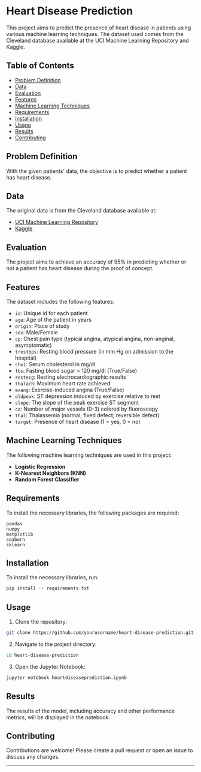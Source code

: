 
# Heart Disease Prediction

This project aims to predict the presence of heart disease in patients using various machine learning techniques. The dataset used comes from the Cleveland database available at the UCI Machine Learning Repository and Kaggle.

## Table of Contents
- [Problem Definition](#problem-definition)
- [Data](#data)
- [Evaluation](#evaluation)
- [Features](#features)
- [Machine Learning Techniques](#machine-learning-techniques)
- [Requirements](#requirements)
- [Installation](#installation)
- [Usage](#usage)
- [Results](#results)
- [Contributing](#contributing)

## Problem Definition
With the given patients' data, the objective is to predict whether a patient has heart disease.

## Data
The original data is from the Cleveland database available at:
- [UCI Machine Learning Repository](https://archive.ics.uci.edu/dataset/45/heart+disease)
- [Kaggle](https://www.kaggle.com/datasets/redwankarimsony/heart-disease-data)

## Evaluation
The project aims to achieve an accuracy of 95% in predicting whether or not a patient has heart disease during the proof of concept.

## Features
The dataset includes the following features:
- `id`: Unique id for each patient
- `age`: Age of the patient in years
- `origin`: Place of study
- `sex`: Male/Female
- `cp`: Chest pain type (typical angina, atypical angina, non-anginal, asymptomatic)
- `trestbps`: Resting blood pressure (in mm Hg on admission to the hospital)
- `chol`: Serum cholesterol in mg/dl
- `fbs`: Fasting blood sugar > 120 mg/dl (True/False)
- `restecg`: Resting electrocardiographic results
- `thalach`: Maximum heart rate achieved
- `exang`: Exercise-induced angina (True/False)
- `oldpeak`: ST depression induced by exercise relative to rest
- `slope`: The slope of the peak exercise ST segment
- `ca`: Number of major vessels (0-3) colored by fluoroscopy
- `thal`: Thalassemia (normal; fixed defect; reversible defect)
- `target`: Presence of heart disease (1 = yes, 0 = no)

## Machine Learning Techniques
The following machine learning techniques are used in this project:
- **Logistic Regression**
- **K-Nearest Neighbors (KNN)**
- **Random Forest Classifier**

## Requirements
To install the necessary libraries, the following packages are required:

```
pandas
numpy
matplotlib
seaborn
sklearn
```

## Installation
To install the necessary libraries, run:
```bash
pip install -r requirements.txt
```

## Usage
1. Clone the repository:
```bash
git clone https://github.com/yourusername/heart-disease-prediction.git
```
2. Navigate to the project directory:
```bash
cd heart-disease-prediction
```
3. Open the Jupyter Notebook:
```bash
jupyter notebook heartdiseaseprediction.ipynb
```

## Results
The results of the model, including accuracy and other performance metrics, will be displayed in the notebook.

## Contributing
Contributions are welcome! Please create a pull request or open an issue to discuss any changes.

---
